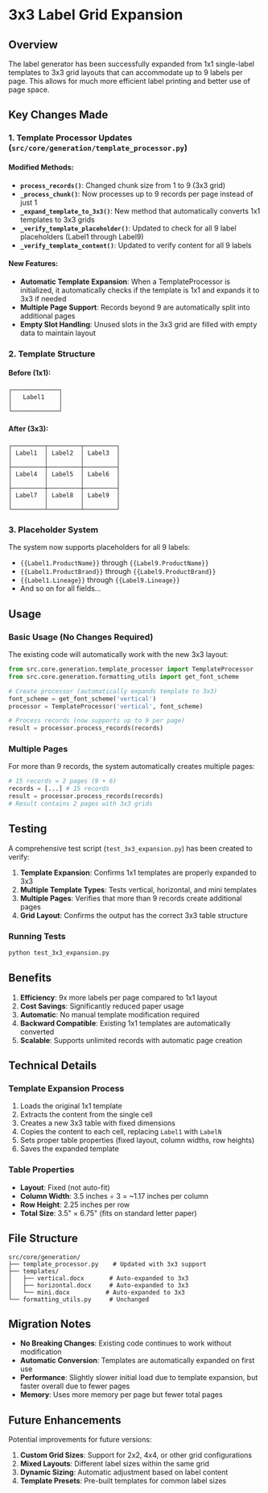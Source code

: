 # 3x3 Label Grid Expansion

## Overview

The label generator has been successfully expanded from 1x1 single-label templates to 3x3 grid layouts that can accommodate up to 9 labels per page. This allows for much more efficient label printing and better use of page space.

## Key Changes Made

### 1. Template Processor Updates (`src/core/generation/template_processor.py`)

#### Modified Methods:
- **`process_records()`**: Changed chunk size from 1 to 9 (3x3 grid)
- **`_process_chunk()`**: Now processes up to 9 records per page instead of just 1
- **`_expand_template_to_3x3()`**: New method that automatically converts 1x1 templates to 3x3 grids
- **`_verify_template_placeholder()`**: Updated to check for all 9 label placeholders (Label1 through Label9)
- **`_verify_template_content()`**: Updated to verify content for all 9 labels

#### New Features:
- **Automatic Template Expansion**: When a TemplateProcessor is initialized, it automatically checks if the template is 1x1 and expands it to 3x3 if needed
- **Multiple Page Support**: Records beyond 9 are automatically split into additional pages
- **Empty Slot Handling**: Unused slots in the 3x3 grid are filled with empty data to maintain layout

### 2. Template Structure

#### Before (1x1):
```
┌─────────────┐
│   Label1    │
│             │
└─────────────┘
```

#### After (3x3):
```
┌─────────┬─────────┬─────────┐
│ Label1  │ Label2  │ Label3  │
│         │         │         │
├─────────┼─────────┼─────────┤
│ Label4  │ Label5  │ Label6  │
│         │         │         │
├─────────┼─────────┼─────────┤
│ Label7  │ Label8  │ Label9  │
│         │         │         │
└─────────┴─────────┴─────────┘
```

### 3. Placeholder System

The system now supports placeholders for all 9 labels:
- `{{Label1.ProductName}}` through `{{Label9.ProductName}}`
- `{{Label1.ProductBrand}}` through `{{Label9.ProductBrand}}`
- `{{Label1.Lineage}}` through `{{Label9.Lineage}}`
- And so on for all fields...

## Usage

### Basic Usage (No Changes Required)
The existing code will automatically work with the new 3x3 layout:

```python
from src.core.generation.template_processor import TemplateProcessor
from src.core.generation.formatting_utils import get_font_scheme

# Create processor (automatically expands template to 3x3)
font_scheme = get_font_scheme('vertical')
processor = TemplateProcessor('vertical', font_scheme)

# Process records (now supports up to 9 per page)
result = processor.process_records(records)
```

### Multiple Pages
For more than 9 records, the system automatically creates multiple pages:

```python
# 15 records = 2 pages (9 + 6)
records = [...] # 15 records
result = processor.process_records(records)
# Result contains 2 pages with 3x3 grids
```

## Testing

A comprehensive test script (`test_3x3_expansion.py`) has been created to verify:

1. **Template Expansion**: Confirms 1x1 templates are properly expanded to 3x3
2. **Multiple Template Types**: Tests vertical, horizontal, and mini templates
3. **Multiple Pages**: Verifies that more than 9 records create additional pages
4. **Grid Layout**: Confirms the output has the correct 3x3 table structure

### Running Tests
```bash
python test_3x3_expansion.py
```

## Benefits

1. **Efficiency**: 9x more labels per page compared to 1x1 layout
2. **Cost Savings**: Significantly reduced paper usage
3. **Automatic**: No manual template modification required
4. **Backward Compatible**: Existing 1x1 templates are automatically converted
5. **Scalable**: Supports unlimited records with automatic page creation

## Technical Details

### Template Expansion Process
1. Loads the original 1x1 template
2. Extracts the content from the single cell
3. Creates a new 3x3 table with fixed dimensions
4. Copies the content to each cell, replacing `Label1` with `LabelN`
5. Sets proper table properties (fixed layout, column widths, row heights)
6. Saves the expanded template

### Table Properties
- **Layout**: Fixed (not auto-fit)
- **Column Width**: 3.5 inches ÷ 3 = ~1.17 inches per column
- **Row Height**: 2.25 inches per row
- **Total Size**: 3.5" × 6.75" (fits on standard letter paper)

## File Structure

```
src/core/generation/
├── template_processor.py    # Updated with 3x3 support
├── templates/
│   ├── vertical.docx       # Auto-expanded to 3x3
│   ├── horizontal.docx     # Auto-expanded to 3x3
│   └── mini.docx          # Auto-expanded to 3x3
└── formatting_utils.py     # Unchanged
```

## Migration Notes

- **No Breaking Changes**: Existing code continues to work without modification
- **Automatic Conversion**: Templates are automatically expanded on first use
- **Performance**: Slightly slower initial load due to template expansion, but faster overall due to fewer pages
- **Memory**: Uses more memory per page but fewer total pages

## Future Enhancements

Potential improvements for future versions:
1. **Custom Grid Sizes**: Support for 2x2, 4x4, or other grid configurations
2. **Mixed Layouts**: Different label sizes within the same grid
3. **Dynamic Sizing**: Automatic adjustment based on label content
4. **Template Presets**: Pre-built templates for common label sizes 